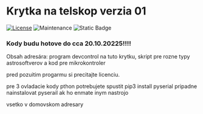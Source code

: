# Krytka na telskop verzia 01
[![License][license-shield]](LICENSE) ![Maintenance](https://img.shields.io/maintenance/yes/2025?style=for-the-badge) ![Static Badge](https://img.shields.io/badge/First_final_version_date-20.10.20225-blue?style=for-the-badge)
### Kody budu hotove do cca 20.10.20225!!!!
Obsah adresára: program devcontrol na tuto krytku, skript pre rozne typy astrosoftverov a kod pre mikrokontroler

pred pozuitim progarmu si precitajte licenciu.

pre 3 ovladacie kody pthon potrebujete spustit pip3 install pyserial pripadne nainstalovat pyserail ak ho enmate inym nastrojo

vsetko v domovskom adresary


[license-shield]: https://img.shields.io/github/license/jan-tdy/devcontrolenterpise?style=for-the-badge
[issues-shield]: https://img.shields.io/github/issues/jan-tdy/devcontrolenterpise?style=for-the-badge
